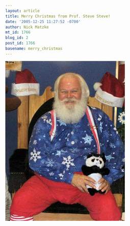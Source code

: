 ```yaml
---
layout: article
title: Merry Christmas from Prof. Steve Steve!
date: '2005-12-25 11:27:52 -0700'
author: Nick Matzke
mt_id: 1766
blog_id: 2
post_id: 1766
basename: merry_christmas
---
```

<img src="/uploads/2005/santa.jpg" alt="" style="" />
